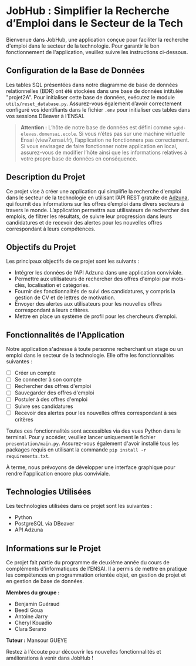# JobHub : Simplifier la Recherche d’Emploi dans le Secteur de la Tech

Bienvenue dans JobHub, une application conçue pour faciliter la recherche d'emploi dans le secteur de la technologie. Pour garantir le bon fonctionnement de l'application, veuillez suivre les instructions ci-dessous.

## Configuration de la Base de Données

Les tables SQL présentées dans notre diagramme de base de données relationnelles (BDR) ont été stockées dans une base de données intitulée "projet2A". Pour initialiser cette base de données, exécutez le module `utils/reset_database.py`. Assurez-vous également d’avoir correctement configuré vos identifiants dans le fichier `.env` pour initialiser ces tables dans vos sessions DBeaver à l’ENSAI.

> **Attention :** L’hôte de notre base de données est défini comme `sgbd-eleves.domensai.ecole`. Si vous n’êtes pas sur une machine virtuelle Ensai (view7.ensai.fr), l’application ne fonctionnera pas correctement. Si vous envisagez de faire fonctionner notre application en local, assurez-vous de modifier l’hôte ainsi que les informations relatives à votre propre base de données en conséquence.

## Description du Projet

Ce projet vise à créer une application qui simplifie la recherche d'emploi dans le secteur de la technologie en utilisant l’API REST gratuite de [Adzuna](https://developer.adzuna.com/), qui fournit des informations sur les offres d’emploi dans divers secteurs à travers le monde. L’application permettra aux utilisateurs de rechercher des emplois, de filtrer les résultats, de suivre leur progression dans leurs candidatures et de recevoir des alertes pour les nouvelles offres correspondant à leurs compétences.

## Objectifs du Projet

Les principaux objectifs de ce projet sont les suivants :

- Intégrer les données de l’API Adzuna dans une application conviviale.
- Permettre aux utilisateurs de rechercher des offres d'emploi par mots-clés, localisation et catégories.
- Fournir des fonctionnalités de suivi des candidatures, y compris la gestion de CV et de lettres de motivation.
- Envoyer des alertes aux utilisateurs pour les nouvelles offres correspondant à leurs critères.
- Mettre en place un système de profil pour les chercheurs d’emploi.

## Fonctionnalités de l'Application

Notre application s'adresse à toute personne recherchant un stage ou un emploi dans le secteur de la technologie. Elle offre les fonctionnalités suivantes :

- [ ] Créer un compte
- [ ] Se connecter à son compte
- [ ] Rechercher des offres d'emploi
- [ ] Sauvegarder des offres d'emploi
- [ ] Postuler à des offres d'emploi
- [ ] Suivre ses candidatures
- [ ] Recevoir des alertes pour les nouvelles offres correspondant à ses critères

Toutes ces fonctionnalités sont accessibles via des vues Python dans le terminal. Pour y accéder, veuillez lancer uniquement le fichier `presentation/main.py`. Assurez-vous également d'avoir installé tous les packages requis en utilisant la commande `pip install -r requirements.txt`.

À terme, nous prévoyons de développer une interface graphique pour rendre l'application encore plus conviviale.

## Technologies Utilisées

Les technologies utilisées dans ce projet sont les suivantes :

- Python
- PostgreSQL via DBeaver
- API Adzuna

## Informations sur le Projet

Ce projet fait partie du programme de deuxième année du cours de compléments d'informatiques de l'ENSAI. Il a permis de mettre en pratique les compétences en programmation orientée objet, en gestion de projet et en gestion de base de données.

**Membres du groupe :**
- Benjamin Guéraud
- Beedi Goua
- Antoine Jarry
- Cheryl Kouadio
- Clara Serano

**Tuteur :** Mansour GUEYE

Restez à l'écoute pour découvrir les nouvelles fonctionnalités et améliorations à venir dans JobHub !
